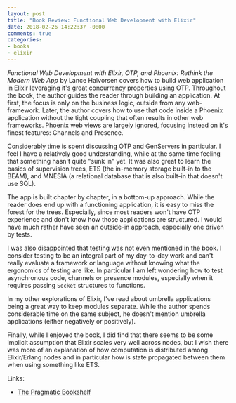 ```yaml
---
layout: post
title: "Book Review: Functional Web Development with Elixir"
date: 2018-02-26 14:22:37 -0800
comments: true
categories:
- books
- elixir
---
```


*Functional Web Development with Elixir, OTP, and Phoenix: Rethink the Modern Web App* by Lance Halvorsen covers how to build web application in Elixir leveraging it's great concurrency properties using OTP. Throughout the book, the author guides the reader through building an application. At first, the focus is only on the business logic, outside from any web-framework. Later, the author covers how to use that code inside a Phoenix application without the tight coupling that often results in other web frameworks. Phoenix web views are largely ignored, focusing instead on it's finest features: Channels and Presence.

Considerably time is spent discussing OTP and GenServers in particular. I feel I have a relatively good understanding, while at the same time feeling that something hasn't quite "sunk in" yet. It was also great to learn the basics of supervision trees, ETS (the in-memory storage built-in to the BEAM), and MNESIA (a relational database that is also built-in that doesn't use SQL).

The app is built chapter by chapter, in a bottom-up approach. While the reader does end up with a functioning application, it is easy to miss the forest for the trees. Especially, since most readers won't have OTP experience and don't know how those applications are structured. I would have much rather have seen an outside-in approach, especially one driven by tests.

I was also disappointed that testing was not even mentioned in the book. I consider testing to be an integral part of my day-to-day work and can't really evaluate a framework or language without knowing what the ergonomics of testing are like. In particular I am left wondering how to test asynchronous code, channels or presence modules, especially when it requires passing `Socket` structures to functions.

In my other explorations of Elixir, I've read about umbrella applications being a great way to keep modules separate. While the author spends considerable time on the same subject, he doesn't mention umbrella applications (either negatively or positively).

Finally, while I enjoyed the book, I did find that there seems to be some implicit assumption that Elixir scales very well across nodes, but I wish there was more of an explanation of how computation is distributed among Elixir/Erlang nodes and in particular how is state propagated between them when using something like ETS.

Links:

- [The Pragmatic Bookshelf](https://pragprog.com/book/lhelph/functional-web-development-with-elixir-otp-and-phoenix)
